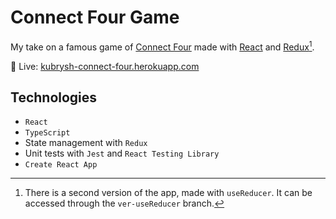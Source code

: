 # Connect Four Game

My take on a famous game of [Connect Four](https://en.wikipedia.org/wiki/Connect_Four) made with [React](https://reactjs.org) and [Redux](https://redux.js.org)[^1].

🔌 Live: [kubrysh-connect-four.herokuapp.com](https://kubrysh-connect-four.herokuapp.com)

## Technologies
- `React`
- `TypeScript`
- State management with `Redux`
- Unit tests with `Jest` and `React Testing Library`
- `Create React App`

[^1]: There is a second version of the app, made with `useReducer`.
It can be accessed through the `ver-useReducer` branch.
